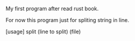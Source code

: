 My first program after read rust book.

For now this program just for spliting string in line.

[usage]
split (line to split) (file)
